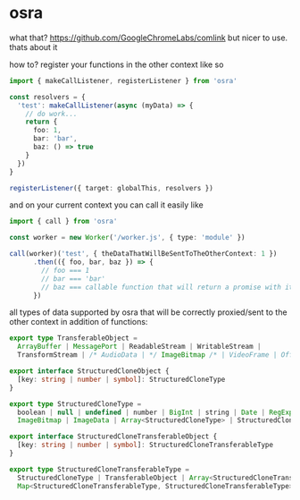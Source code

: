 # osra
what that? https://github.com/GoogleChromeLabs/comlink but nicer to use.
thats about it

how to?
register your functions in the other context like so
```ts
import { makeCallListener, registerListener } from 'osra'

const resolvers = {
  'test': makeCallListener(async (myData) => {
    // do work...
    return {
      foo: 1,
      bar: 'bar',
      baz: () => true
    }
  })
}

registerListener({ target: globalThis, resolvers })
```

and on your current context you can call it easily like
```ts
import { call } from 'osra'

const worker = new Worker('/worker.js', { type: 'module' })

call(worker)('test', { theDataThatWillBeSentToTheOtherContext: 1 })
      .then(({ foo, bar, baz }) => {
        // foo === 1
        // bar === 'bar'
        // baz === callable function that will return a promise with its response
      })
```

all types of data supported by osra that will be correctly proxied/sent to the other context in addition of functions:

```ts
export type TransferableObject =
  ArrayBuffer | MessagePort | ReadableStream | WritableStream |
  TransformStream | /* AudioData | */ ImageBitmap /* | VideoFrame | OffscreenCanvas */

export interface StructuredCloneObject {
  [key: string | number | symbol]: StructuredCloneType
}

export type StructuredCloneType =
  boolean | null | undefined | number | BigInt | string | Date | RegExp | Blob | File | FileList | ArrayBuffer | ArrayBufferView |
  ImageBitmap | ImageData | Array<StructuredCloneType> | StructuredCloneObject | Map<StructuredCloneType, StructuredCloneType> | Set<StructuredCloneType>

export interface StructuredCloneTransferableObject {
  [key: string | number | symbol]: StructuredCloneTransferableType
}

export type StructuredCloneTransferableType =
  StructuredCloneType | TransferableObject | Array<StructuredCloneTransferableType> | StructuredCloneTransferableObject |
  Map<StructuredCloneTransferableType, StructuredCloneTransferableType> | Set<StructuredCloneTransferableType>
```
